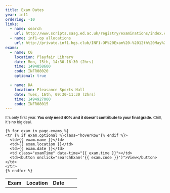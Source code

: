 ```yaml
---
title: Exam Dates
year: inf1
ordering: -10
links:
  - name: search
    url: http://www.scripts.sasg.ed.ac.uk/registry/examinations/index.cfm
  - name: inf1-op allocations
    url: http://private.inf1.hgs.club/INF1-OP%20Exam%20-%2012th%20May%202017.pdf
exams:
  - name: CG
    location: Playfair Library
    date: Mon, 15th, 14:30-16:30 (2hrs)
    time: 1494858600
    code: INFR08020
    optional: true

  - name: DA
    location: Pleasance Sports Hall
    date: Tues, 16th, 09:30-11:30 (2hrs)
    time: 1494927000
    code: INFR08015
---
```



<small>It's only first year. **You only need 40% and it doesn't contribute to your final grade.** Chill, it's no big deal.</small>

<table style="width: 100%;">
    <tr>
        <th>Exam</th>
        <th>Location</th>
        <th>Date</th>
        <th></th>
        <th></th>
    </tr>


    {% for exam in page.exams %}
    <tr {% if exam.optional %}class="hoverRow"{% endif %}>
      <td>{{ exam.name }}</td>
      <td>{{ exam.location }}</td>
      <td>{{ exam.date }}</td>
      <td class="examTime" data-time="{{ exam.time }}"></td>
      <td><button onclick="searchExam('{{ exam.code }}')">View</button></td>
    </tr>
    {% endfor %}
</table>

<script src="https://cdnjs.cloudflare.com/ajax/libs/jquery/3.1.1/jquery.min.js"></script>
<script src="https://cdnjs.cloudflare.com/ajax/libs/moment.js/2.16.0/moment.min.js"></script>
<script src="/static/js/exam-script.js"></script>

